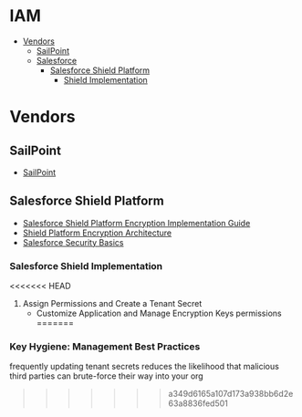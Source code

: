 # IAM
* [Vendors](#vendors)
    * [SailPoint](#sailpoint)
    * [Salesforce](#salesforce)
        * [Salesforce Shield Platform](#salesforce-shield-platform)
            * [Shield Implementation](#shield-implementation)

# Vendors

## SailPoint
* [SailPoint](https://www.sailpoint.com/)

## Salesforce Shield Platform
* [Salesforce Shield Platform Encryption Implementation Guide](http://resources.docs.salesforce.com/sfdc/pdf/salesforce_platform_encryption_implementation_guide.pdf)
* [Shield Platform Encryption Architecture](https://c1.sfdcstatic.com/content/dam/web/en_us/www/documents/reports/wp-platform-encryption-architecture.pdf)
* [Salesforce Security Basics](https://help.salesforce.com/articleView?id=overview_security.htm&type=5)

### Salesforce Shield Implementation
<<<<<<< HEAD
1. Assign Permissions and Create a Tenant Secret
    * Customize Application and Manage Encryption Keys permissions
=======

### Key Hygiene: Management Best Practices
frequently updating tenant secrets reduces the likelihood that malicious third parties can brute-force their way into your org
>>>>>>> a349d6165a107d173a938bb6d2e63a8836fed501
